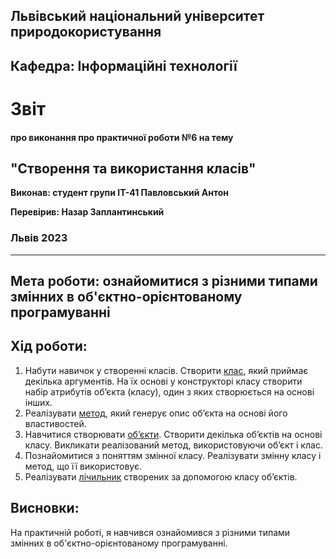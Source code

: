 ## Львівський національний університет природокористування

## Кафедра: Інформаційні технології


# Звіт
#### про виконання про практичної роботи №6 на тему 

## "Створення та використання класів"

**Виконав: студент групи ІТ-41 Павловський Антон**

**Перевірив: Назар Заплантинський**

### Львів 2023
-------------------------------------------------------------
## Мета роботи: ознайомитися з різними типами змінних в об'єктно-орієнтованому програмуванні 

## Хід роботи:
1. Набути навичок у створенні класів. Створити [клас](/6/class1.py), який приймає
декілька аргументів. На їх основі у конструкторі класу створити набір
атрибутів об’єкта (класу), один з яких створюється на основі інших.
2. Реалізувати [метод](/6/method.py), який генерує опис об’єкта на основі його властивостей.
3. Навчитися створювати [об’єкти](/6/object.py). Створити декілька об’єктів на основі класу. Викликати реалізований метод, використовуючи об’єкт і клас.
4. Познайомитися з поняттям змінної класу. Реалізувати змінну класу і
метод, що її використовує.
5. Реалізувати [лічильник](/6/meter.py) створених за допомогою класу об’єктів.

## Висновки:
 На практичній роботі, я навчився ознайомився з різними типами змінних в об'єктно-орієнтованому програмуванні.